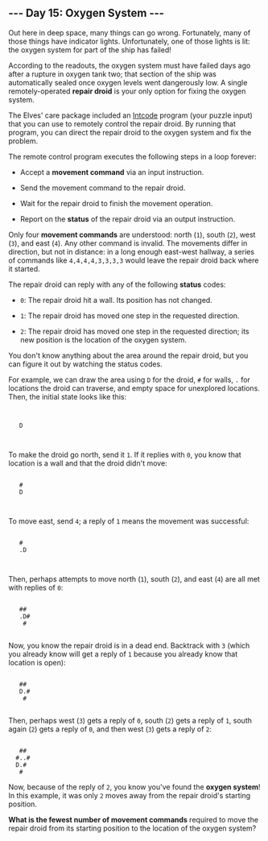 ## --- Day 15: Oxygen System ---
Out here in deep space, many things can go wrong. Fortunately, many of those things have indicator lights<!--- Which indicator lights indicate when the indicator lights have failed? -->. Unfortunately, one of those lights is lit: the oxygen system for part of the ship has failed!
 
According to the readouts, the oxygen system must have failed days ago after a rupture in oxygen tank two; that section of the ship was automatically sealed once oxygen levels went dangerously low. A single remotely-operated **repair droid** is your only option for fixing the oxygen system.
 
The Elves' care package included an [Intcode](9) program (your puzzle input) that you can use to remotely control the repair droid. By running that program, you can direct the repair droid to the oxygen system and fix the problem.
 
The remote control program executes the following steps in a loop forever:
 
 
- Accept a **movement command** via an input instruction.
 
- Send the movement command to the repair droid.
 
- Wait for the repair droid to finish the movement operation.
 
- Report on the **status** of the repair droid via an output instruction.
 
 
Only four **movement commands** are understood: north (`1`), south (`2`), west (`3`), and east (`4`). Any other command is invalid. The movements differ in direction, but not in distance: in a long enough east-west hallway, a series of commands like `4,4,4,4,3,3,3,3` would leave the repair droid back where it started.
 
The repair droid can reply with any of the following **status** codes:
 
 
- `0`: The repair droid hit a wall. Its position has not changed.
 
- `1`: The repair droid has moved one step in the requested direction.
 
- `2`: The repair droid has moved one step in the requested direction; its new position is the location of the oxygen system.
 
 
You don't know anything about the area around the repair droid, but you can figure it out by watching the status codes.
 
For example, we can draw the area using `D` for the droid, `#` for walls, `.` for locations the droid can traverse, and empty space for unexplored locations. Then, the initial state looks like this:
 

```
      
      
   D  
      
      
```

 
To make the droid go north, send it `1`. If it replies with `0`, you know that location is a wall and that the droid didn't move:
 

```
      
   #  
   D  
      
      
```

 
To move east, send `4`; a reply of `1` means the movement was successful:
 

```
      
   #  
   .D 
      
      
```

 
Then, perhaps attempts to move north (`1`), south (`2`), and east (`4`) are all met with replies of `0`:
 

```
      
   ## 
   .D#
    # 
      
```

 
Now, you know the repair droid is in a dead end. Backtrack with `3` (which you already know will get a reply of `1` because you already know that location is open):
 

```
      
   ## 
   D.#
    # 
      
```

 
Then, perhaps west (`3`) gets a reply of `0`, south (`2`) gets a reply of `1`, south again (`2`) gets a reply of `0`, and then west (`3`) gets a reply of `2`:
 

```
      
   ## 
  #..#
  D.# 
   #  
```

 
Now, because of the reply of `2`, you know you've found the **oxygen system**! In this example, it was only `2` moves away from the repair droid's starting position.
 
**What is the fewest number of movement commands** required to move the repair droid from its starting position to the location of the oxygen system?
 